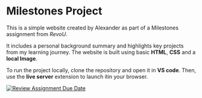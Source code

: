 # Milestones Project
This is a simple website created by Alexander as part of a Milestones assignment from *RevoU*.

It includes a personal background summary and highlights key projects from my learning journey.
The website is built using basic **HTML**, **CSS** and a **local Image**.

To run the project locally, clone the repository and open it in **VS code**. 
Then, use the **live server** extension to launch itin your browser.






[![Review Assignment Due Date](https://classroom.github.com/assets/deadline-readme-button-22041afd0340ce965d47ae6ef1cefeee28c7c493a6346c4f15d667ab976d596c.svg)](https://classroom.github.com/a/akoVEwkh)
